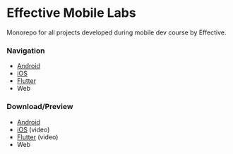 # Effective Mobile Labs
Monorepo for all projects developed during mobile dev course by Effective.

### Navigation
- [Android](/android/README.md)
- [iOS](/ios/README.md)
- [Flutter](/flutter/README.md)
- Web

### Download/Preview
- [Android](/downloads/EffectiveLabOne.apk)
- [iOS](/ios/README.md) (video)
- [Flutter](/flutter/README.md) (video)
- Web
